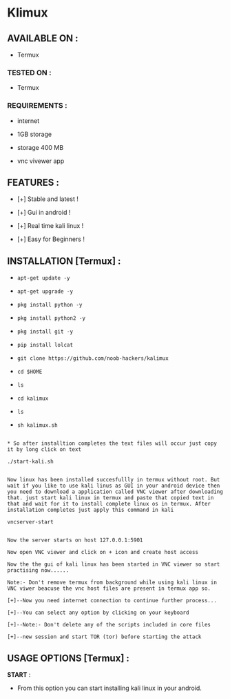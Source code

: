 # Klimux

## AVAILABLE ON :

* Termux

### TESTED ON :

* Termux

### REQUIREMENTS :

* internet

* 1GB storage

* storage 400 MB

* vnc vivewer app

## FEATURES :

* [+] Stable and latest !

* [+] Gui in android !

* [+] Real time kali linux !

* [+] Easy for Beginners !

## INSTALLATION [Termux] :

* `apt-get update -y`

* `apt-get upgrade -y`

* `pkg install python -y`

* `pkg install python2 -y`

* `pkg install git -y`

* `pip install lolcat`

* `git clone https://github.com/noob-hackers/kalimux`

* `cd $HOME`

* `ls`

* `cd kalimux`

* `ls`

* `sh kalimux.sh`

```

* So after installtion completes the text files will occur just copy it by long click on text

```

`./start-kali.sh`

```

Now linux has been installed succesfullly in termux without root. But wait if you like to use kali linus as GUI in your android device then you need to download a application called VNC viewer after downloading that. just start kali linux in termux and paste that copied text in that and wait for it to install complete linux os in termux. After installation completes just apply this command in kali 

```

`vncserver-start`

```

Now the server starts on host 127.0.0.1:5901

Now open VNC viewer and click on + icon and create host access

Now the the gui of kali linux has been started in VNC viewer so start practising now......

Note:- Don't remove termux from background while using kali linux in VNC viwer beacuse the vnc host files are present in termux app so.

[+]--Now you need internet connection to continue further process...

[+]--You can select any option by clicking on your keyboard

[+]--Note:- Don't delete any of the scripts included in core files

[+]--new session and start TOR (tor) before starting the attack

```

## USAGE OPTIONS [Termux] :

__START__ :

- From this option you can start installing kali linux in your android.

